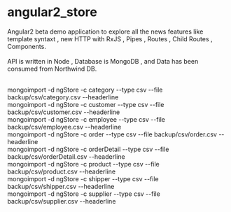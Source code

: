 # angular2_store
Angular2 beta demo application to explore all the news features like template syntaxt , new HTTP with RxJS , Pipes , Routes , Child Routes , Components.
<br><br>
API is written in Node , Database is MongoDB , and Data has been consumed from Northwind DB.<br><br>

mongoimport -d ngStore -c category    --type csv --file backup/csv/category.csv --headerline<br>
mongoimport -d ngStore -c customer    --type csv --file backup/csv/customer.csv --headerline<br>
mongoimport -d ngStore -c employee    --type csv --file backup/csv/employee.csv --headerline<br>
mongoimport -d ngStore -c order       --type csv --file backup/csv/order.csv --headerline<br>
mongoimport -d ngStore -c orderDetail --type csv --file backup/csv/orderDetail.csv --headerline<br>
mongoimport -d ngStore -c product     --type csv --file backup/csv/product.csv --headerline<br>
mongoimport -d ngStore -c shipper     --type csv --file backup/csv/shipper.csv --headerline<br>
mongoimport -d ngStore -c supplier    --type csv --file backup/csv/supplier.csv --headerline<br>




